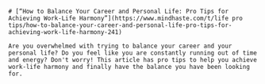 
    # [“How to Balance Your Career and Personal Life: Pro Tips for Achieving Work-Life Harmony”](https://www.mindhaste.com/t/life pro tips/how-to-balance-your-career-and-personal-life-pro-tips-for-achieving-work-life-harmony-241)

    Are you overwhelmed with trying to balance your career and your personal life? Do you feel like you are constantly running out of time and energy? Don't worry! This article has pro tips to help you achieve work-life harmony and finally have the balance you have been looking for.
    
